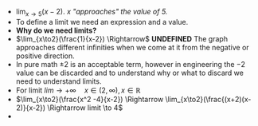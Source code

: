 - $\lim_{x\to5} (x-2)$. *$x$ "approaches" the value of $5$.*
- To define a limit we need an expression and a value.
- **Why do we need limits?**
- $\lim_{x\to2}(\frac{1}{x-2}) \Rightarrow$ **UNDEFINED**
  The graph approaches different infinities when we come at it from the negative or positive direction.
- In pure math $\pm 2$ is an acceptable term, however in engineering the $-2$ value can be discarded and to understand why or what to discard we need to understand limits.
- For limit $lim \to+\infty \quad x \in (2, \infty), x \in \mathbb{R}$ 
- $\lim_{x\to2}(\frac{x^2 -4}{x-2}) \Rightarrow \lim_{x\to2}(\frac{(x+2)(x-2)}{x-2}) \Rightarrow limit \to 4$
- 